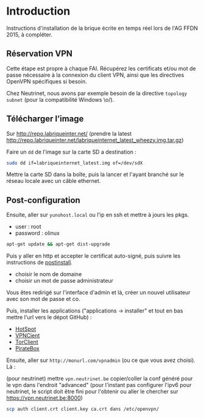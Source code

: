 # Introduction

Instructions d'installation de la brique écrite en temps réel lors de l'AG FFDN 2015, à compléter.

## Réservation VPN

Cette étape est propre à chaque FAI. Récupérez les certificats et/ou mot de passe nécessaire à la connexion du client VPN, ainsi que les directives OpenVPN spécifiques si besoin.

Chez Neutrinet, nous avons par exemple besoin de la directive `topology subnet` (pour la compatibilité Windows \o/).

## Télécharger l’image

Sur http://repo.labriqueinter.net/ 
(prendre la latest http://repo.labriqueinter.net/labriqueinternet_latest_wheezy.img.tar.gz)

Faire un `dd` de l'image sur la carte SD a destination :

```bash
sudo dd if=labriqueinternet_latest.img of=/dev/sdX
```

Mettre la carte SD dans la boîte, puis la lancer et l'ayant branché sur le réseau locale avec un câble ethernet.

## Post-configuration

Ensuite, aller sur `yunohost.local` ou l'ip en ssh et mettre à jours les pkgs.

*  user : root
*  password : olinux

```bash
apt-get update && apt-get dist-upgrade
```

Puis y aller en http et accepter le certificat auto-signé, puis suivre les instructions de [postinstall](/postinstall).

* choisir le nom de domaine
* choisir un mot de passe administrateur

Vous êtes redirigé sur l'interface d'admin et là, créer un nouvel utilisateur avec son mot de passe et co.

Puis, installer les applications ("applications -> installer" et tout en bas mettre l'url vers le dépot GitHub) :

* [HotSpot](https://github.com/labriqueinternet/hotspot_ynh)
* [VPNCient](https://github.com/labriqueinternet/vpnclient_ynh)
* [TorClient](https://github.com/labriqueinternet/torclient_ynh)
* [PirateBox](https://github.com/labriqueinternet/piratebox_ynh)


Ensuite, aller sur `http://monurl.com/vpnadmin` (ou ce que vous avez choisi). Là :

(pour neutrinet) mettre `vpn.neutrinet.be`
copier/coller la conf généré pour le vpn dans l'endroit "advanced"
(pour l'instant pas configurer l'ipv6 pour neutrinet, le script doit être fini pour l'obtenir ou aller le chercher sur https://vpn.neutrinet.be:8000)

```bash
scp auth client.crt client.key ca.crt dans /etc/openvpn/
```
